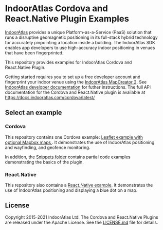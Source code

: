 
# IndoorAtlas Cordova and React.Native Plugin Examples

[IndoorAtlas](https://www.indooratlas.com/) provides a unique Platform-as-a-Service (PaaS) solution that runs a disruptive geomagnetic positioning in its full-stack hybrid technology for accurately pinpointing a location inside a building. The IndoorAtlas SDK enables app developers to use high-accuracy indoor positioning in venues that have been fingerprinted.

This repository provides examples for IndoorAtlas Cordova and React.Native Plugin.

Getting started requires you to set up a free developer account and fingerprint your indoor venue using the [IndoorAtlas MapCreator 2](https://play.google.com/store/apps/details?id=com.indooratlas.android.apps.jaywalker).
See [IndoorAtlas developer documentation](https://docs.indooratlas.com)
for futher instructions. The full API documentation for the Cordova and React.Native plugin
is available at https://docs.indooratlas.com/cordova/latest/

## Select an example

### Cordova

This repository contains one Cordova example: [Leaflet example with optional Mapbox maps ](https://github.com/IndoorAtlas/sdk-cordova-examples/blob/master/LeafletExample/README.md).
It demonstrates the use of IndoorAtlas positioning and wayfinding, and geofence monitoring.

In addition, the [Snippets folder](https://github.com/IndoorAtlas/sdk-cordova-examples/blob/master/Snippets) contains partial code examples demonstrating the basics of the plugin.

### React.Native

This repository also contains a [React.Native example](https://github.com/IndoorAtlas/sdk-cordova-examples/blob/master/ReactNativeExample/README.md).
It demonstrates the use of IndoorAtlas positioning and displaying a blue dot on a map.

## License

Copyright 2015-2021 IndoorAtlas Ltd. The Cordova and React.Native Plugins are released under the Apache License. See the [LICENSE.md](https://github.com/IndoorAtlas/sdk-cordova-examples/blob/master/LICENSE) file for details.
